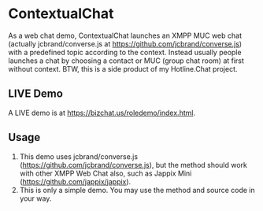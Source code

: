# ContextualChat
As a web chat demo, ContextualChat launches an XMPP MUC web chat (actually jcbrand/converse.js at https://github.com/jcbrand/converse.js) with a predefined topic according to the context. Instead usually people launches a chat by choosing a contact or MUC (group chat room) at first without context. BTW, this is a side product of my Hotline.Chat project.

## LIVE Demo
A LIVE demo is at https://bizchat.us/roledemo/index.html.

## Usage
1. This demo uses jcbrand/converse.js (https://github.com/jcbrand/converse.js), but the method should work with other XMPP Web Chat also, such as Jappix Mini (https://github.com/jappix/jappix).
2. This is only a simple demo. You may use the method and source code in your way.
